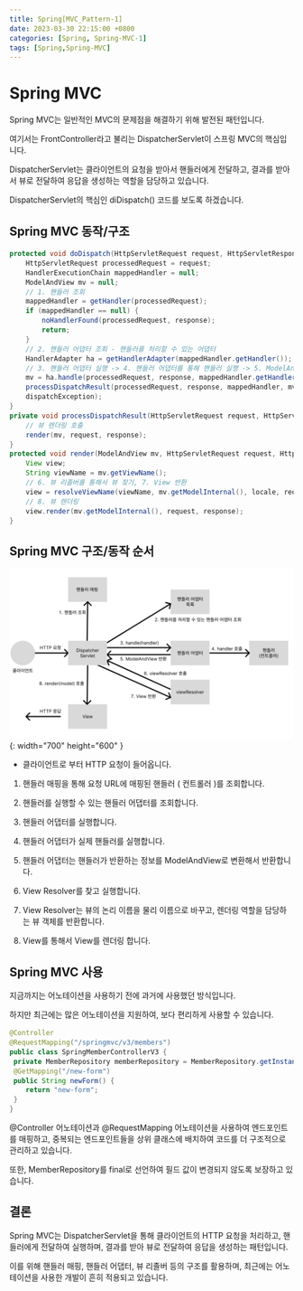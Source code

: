 ```yaml
---
title: Spring[MVC_Pattern-1]
date: 2023-03-30 22:15:00 +0800
categories: [Spring, Spring-MVC-1]
tags: [Spring,Spring-MVC]
---
```

# Spring MVC
Spring MVC는 일반적인 MVC의 문제점을 해결하기 위해 발전된 패턴입니다.<br/>

여기서는 FrontController라고 불리는 DispatcherServlet이 스프링 MVC의 핵심입니다.<br/>

DispatcherServlet는 클라이언트의 요청을 받아서 핸들러에게 전달하고, 결과를 받아서 뷰로 전달하여 응답을 생성하는 역할을 담당하고 있습니다.<br/>

DispatcherServlet의 핵심인 diDispatch() 코드를 보도록 하겠습니다.<br/>

## Spring MVC 동작/구조 
```java
protected void doDispatch(HttpServletRequest request, HttpServletResponse response) throws Exception {
    HttpServletRequest processedRequest = request;
    HandlerExecutionChain mappedHandler = null;
    ModelAndView mv = null;
    // 1. 핸들러 조회
    mappedHandler = getHandler(processedRequest);
    if (mappedHandler == null) {
        noHandlerFound(processedRequest, response);
        return;
    }
    // 2. 핸들러 어댑터 조회 - 핸들러를 처리할 수 있는 어댑터
    HandlerAdapter ha = getHandlerAdapter(mappedHandler.getHandler());
    // 3. 핸들러 어댑터 실행 -> 4. 핸들러 어댑터를 통해 핸들러 실행 -> 5. ModelAndView 반환
    mv = ha.handle(processedRequest, response, mappedHandler.getHandler());
    processDispatchResult(processedRequest, response, mappedHandler, mv, 
    dispatchException);
}
private void processDispatchResult(HttpServletRequest request, HttpServletResponse response, HandlerExecutionChain mappedHandler, ModelAndView mv, Exception exception) throws Exception {
    // 뷰 렌더링 호출
    render(mv, request, response);
}
protected void render(ModelAndView mv, HttpServletRequest request, HttpServletResponse response) throws Exception {
    View view;
    String viewName = mv.getViewName();
    // 6. 뷰 리졸버를 통해서 뷰 찾기, 7. View 반환
    view = resolveViewName(viewName, mv.getModelInternal(), locale, request);
    // 8. 뷰 렌더링
    view.render(mv.getModelInternal(), request, response);
}
```

## Spring MVC 구조/동작 순서
![spring-design-mvc-pattern-png](/assets/img/spring/spring-design-mvc-pattern.png){: width="700" height="600" }
- 클라이언트로 부터 HTTP 요청이 들어옵니다.
1. 핸들러 매핑을 통해 요청 URL에 매핑된 핸들러 ( 컨트롤러 )를 조회합니다.

2. 핸들러를 실행할 수 있는 핸들러 어댑터를 조회합니다.

3. 핸들러 어댑터를 실행합니다.

4. 핸들러 어댑터가 실제 핸들러를 실행합니다.

5. 핸들러 어댑터는 핸들러가 반환하는 정보를 ModelAndView로 변환해서 반환합니다.

6. View Resolver를 찾고 실행합니다.

7. View Resolver는 뷰의 논리 이름을 물리 이름으로 바꾸고, 렌더링 역할을 담당하는 뷰 객체를 반환합니다.

8. View를 통해서 View를 렌더링 합니다.

## Spring MVC 사용
지금까지는 어노테이션을 사용하기 전에 과거에 사용했던 방식입니다.<br/>

하지만 최근에는 많은 어노테이션을 지원하여, 보다 편리하게 사용할 수 있습니다.<br/>
```java
@Controller
@RequestMapping("/springmvc/v3/members")
public class SpringMemberControllerV3 {
 private MemberRepository memberRepository = MemberRepository.getInstance();
 @GetMapping("/new-form")
 public String newForm() {
    return "new-form";
 }
}
```
@Controller 어노테이션과 @RequestMapping 어노테이션을 사용하여 엔드포인트를 매핑하고, 중복되는 엔드포인트들을 상위 클래스에 배치하여 코드를 더 구조적으로 관리하고 있습니다.<br/>

또한, MemberRepository를 final로 선언하여 필드 값이 변경되지 않도록 보장하고 있습니다.<br/>



## 결론
Spring MVC는 DispatcherServlet을 통해 클라이언트의 HTTP 요청을 처리하고, 핸들러에게 전달하여 실행하며, 결과를 받아 뷰로 전달하여 응답을 생성하는 패턴입니다.

이를 위해 핸들러 매핑, 핸들러 어댑터, 뷰 리졸버 등의 구조를 활용하며, 최근에는 어노테이션을 사용한 개발이 흔히 적용되고 있습니다.<br/>



